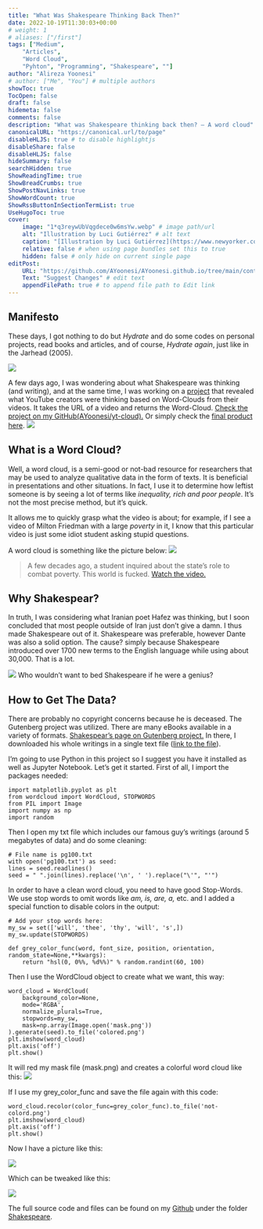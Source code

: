 ```yaml
---
title: "What Was Shakespeare Thinking Back Then?"
date: 2022-10-19T11:30:03+00:00
# weight: 1
# aliases: ["/first"]
tags: ["Medium",
    "Articles",
    "Word Cloud",
    "Pyhton", "Programming", "Shakespeare", ""]
author: "Alireza Yoonesi"
# author: ["Me", "You"] # multiple authors
showToc: true
TocOpen: false
draft: false
hidemeta: false
comments: false
description: "What was Shakespeare thinking back then? — A word cloud"
canonicalURL: "https://canonical.url/to/page"
disableHLJS: true # to disable highlightjs
disableShare: false
disableHLJS: false
hideSummary: false
searchHidden: true
ShowReadingTime: true
ShowBreadCrumbs: true
ShowPostNavLinks: true
ShowWordCount: true
ShowRssButtonInSectionTermList: true
UseHugoToc: true
cover:
    image: "1*q3reywUbVqgdece0w6msYw.webp" # image path/url
    alt: "Illustration by Luci Gutiérrez" # alt text
    caption: "[Illustration by Luci Gutiérrez](https://www.newyorker.com/magazine/2018/01/22/shakespeare-off-the-cuff)" # display caption under cover
    relative: false # when using page bundles set this to true
    hidden: false # only hide on current single page
editPost:
    URL: "https://github.com/AYoonesi/AYoonesi.github.io/tree/main/content"
    Text: "Suggest Changes" # edit text
    appendFilePath: true # to append file path to Edit link
---
```


## Manifesto

These days, I got nothing to do but _Hydrate_ and do some codes on personal projects, read books and articles, and of course, _Hydrate again_, just like in the Jarhead (2005).

![](1*tvIHFBrrvMymxJeCq5Y8dA.gif)

A few days ago, I was wondering about what Shakespeare was thinking (and writing), and at the same time, I was working on a [project](https://github.com/AYoonesi/yt-cloud) that revealed what YouTube creators were thinking based on Word-Clouds from their videos. It takes the URL of a video and returns the Word-Cloud. [Check the project on my GitHub(AYoonesi/yt-cloud).](https://github.com/AYoonesi/yt-cloud) Or simply check the [final product here](https://yt-cloud.herokuapp.com/).
![](0*7D02nqZf73W9uXHY.webp)


## What is a Word Cloud?

Well, a word cloud, is a semi-good or not-bad resource for researchers that may be used to analyze qualitative data in the form of texts. It is beneficial in presentations and other situations. In fact, I use it to determine how leftist someone is by seeing a lot of terms like _inequality, rich and poor people_. It’s not the most precise method, but it’s quick.

It allows me to quickly grasp what the video is about; for example, if I see a video of Milton Friedman with a large _poverty_ in it, I know that this particular video is just some idiot student asking stupid questions.

A word cloud is something like the picture below:
![](0*Ya40m4CGGKWBtwDF.webp)
> A few decades ago, a student inquired about the state’s role to combat poverty. This world is fucked. [Watch the video.](https://www.youtube.com/watch?v=Rls8H6MktrA)

## Why Shakespear?

In truth, I was considering what Iranian poet Hafez was thinking, but I soon concluded that most people outside of Iran just don’t give a damn. I thus made Shakespeare out of it. Shakespeare was preferable, however Dante was also a solid option. The cause? simply because Shakespeare introduced over 1700 new terms to the English language while using about 30,000. That is a lot.

![](0*uEFB6aZyAKHDKRVJ.webp)
Who wouldn’t want to bed Shakespeare if he were a genius?

## How to Get The Data?

There are probably no copyright concerns because he is deceased. The Gutenberg project was utilized. There are many eBooks available in a variety of formats. [Shakespear’s page on Gutenberg project.](https://www.gutenberg.org/ebooks/author/65) In there, I downloaded his whole writings in a single text file ([link to the file](https://www.gutenberg.org/ebooks/100.txt.utf-8)).

I’m going to use Python in this project so I suggest you have it installed as well as Jupyter Notebook. Let’s get it started. First of all, I import the packages needed:

```
import matplotlib.pyplot as plt
from wordcloud import WordCloud, STOPWORDS
from PIL import Image
import numpy as np
import random
```

Then I open my txt file which includes our famous guy’s writings (around 5 megabytes of data) and do some cleaning:

```
# File name is pg100.txt
with open('pg100.txt') as seed:
lines = seed.readlines()
seed = " ".join(lines).replace('\n', ' ').replace("\'", "'")
```

In order to have a clean word cloud, you need to have good Stop-Words. We use stop words to omit words like _am, is, are, a,_ etc. and I added a special function to disable colors in the output:

```
# Add your stop words here:
my_sw = set(['will', 'thee', 'thy', 'will', 's',])
my_sw.update(STOPWORDS)

def grey_color_func(word, font_size, position, orientation, random_state=None,**kwargs):
    return "hsl(0, 0%%, %d%%)" % random.randint(60, 100)
```

Then I use the WordCloud object to create what we want, this way:

```
word_cloud = WordCloud(
    background_color=None,
    mode='RGBA',
    normalize_plurals=True,
    stopwords=my_sw,
    mask=np.array(Image.open('mask.png'))
).generate(seed).to_file('colored.png')
plt.imshow(word_cloud)
plt.axis('off')
plt.show()
```

It will red my mask file (mask.png) and creates a colorful word cloud like this:
![](1*bpvNQGea6VN1ssMR9ibh2A.webp)

If I use my grey\_color\_func and save the file again with this code:

```
word_cloud.recolor(color_func=grey_color_func).to_file('not-colord.png')
plt.imshow(word_cloud)
plt.axis('off')
plt.show()
```

Now I have a picture like this:

![](1*rPueBquZrXcHFg8n_vUGYQ.webp)

Which can be tweaked like this:

![](1*UX1NlSlQDis1q8Axatg6Uw.webp)

The full source code and files can be found on my [Github](https://github.com/AYoonesi/medium/) under the folder [Shakespeare](https://github.com/AYoonesi/medium/tree/main/Shakespear).
